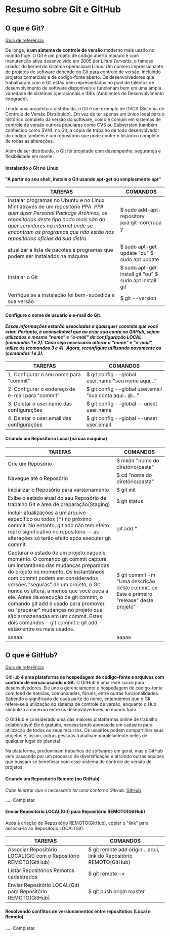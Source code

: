 # Resumo sobre Git e GitHub
## O que é Git?
[Guia de referência](https://www.atlassian.com/br/git/tutorials/install-git)

De longe, **é um sistema de controle de versão** moderno mais usado no mundo hoje. O Git é um projeto de código aberto maduro e com manutenção ativa desenvolvido em 2005 por _Linus Torvalds_, o famoso criador do kernel do sistema operacional Linux. Um número impressionante de projetos de software depende do Git para controle de versão, incluindo projetos comerciais e de código-fonte aberto. Os desenvolvedores que trabalharam com o Git estão bem representados no pool de talentos de desenvolvimento de software disponíveis e funcionam bem em uma ampla variedade de sistemas operacionais e IDEs (Ambientes de Desenvolvimento Integrado).

Tendo uma arquitetura distribuída, o Git é um exemplo de DVCS (Sistema de Controle de Versão Distribuído). Em vez de ter apenas um único local para o histórico completo da versão do software, como é comum em sistemas de controle de versão outrora populares como CVS ou Subversion (também conhecido como SVN), no Git, a cópia de trabalho de todo desenvolvedor do código também é um repositório que pode conter o histórico completo de todas as alterações.

Além de ser distribuído, o Git foi projetado com desempenho, segurança e flexibilidade em mente.

#### Instalando o Git no Linux
**"A partir do seu shell, instale o Git usando apt-get ou simplesmente apt"**

TAREFAS           | COMANDOS
---------------------- | ---------------------
instalar programas no Ubuntu e no Linux Mint através de um repositório PPA. _PPA quer dizer Personal Package Archives, os repositórios deste tipo nada mais são do quer servidores na internet onde se encontram os programas que não estão nos repositórios oficias da sua distro._ | $ sudo add-apt-repository ppa:git-core/ppa y
atualizar a lista de pacotes e programas que podem ser instalados na máquina | $ sudo apt-get update "ou" $ sudo apt update
Instalar o Git | $ sudo apt-get install git "ou" $ sudo apt install git
Verifique se a instalação foi bem-sucedida e sua versão | $ git --version

#### Configure o nome de usuário e e-mail do Git.
**_Essas informações estarão associadas a quaisquer commits que você criar._**
**_Portanto, é aconselhável que ao criar sua conta no GitHub, sejam utilizados_**
**_o mesmo "nome" e "e-mail" da configuração LOCAL (comandos 1 e 2)._**
**_Caso seja necessário alterar o "nome" e "e-mail", utilize os (comandos 3 e 4)._**
**_Agora, reconfigure utilizando novamente os (comandos 1 e 2)._**

TAREFAS           | COMANDOS
---------------------- | ---------------------
1. Configurar o seu nome para "commit" | $ git config --global user.name "seu nome aqui..."
2. Configurar o endereço de e-mail para "commit" | $ git config --global user.email "sua conta aqui...@..."
3. Deletar o user.name das configurações | $ git config --global --unset user.name
4. Deletar o user.email das configurações | $ git config --global --unset user.email



#### Criando um **Repositório Local (na sua máquina)**

TAREFAS           | COMANDOS
---------------------- | ---------------------
Crie um Reposório | $ mkdir "nome do diretório/pasta"
Navegue até o Reposório | $ cd "nome do diretório/pasta"
inicializar o Reposório para versionamento | $ git init
Exibe o estado atual do seu Reposório de trabalho Git e área de preparação(Staging) | $ git status
incluir atualizações a um arquivo específico ou todos (*) no próximo commit. No entanto, git add não tem efeito real e significativo no repositório — as alterações só terão efeito após executar git commit. | git add *
Capturar o estado de um projeto naquele momento. O comando git commit captura um instantâneo das mudanças preparadas do projeto no momento. Os instantâneos com commit podem ser considerados versões "seguras" de um projeto, o Git nunca os altera, a menos que você peça a ele. Antes da execução de git commit, o comando git add é usado para promover ou "preparar" mudanças no projeto que são armazenadas em um commit. Estes dois comandos - git commit e git add - estão entre os mais usados. | $ git commit -m "Uma descrição deste commit. ex: Este é primeiro "release" deste projeto"
aaaaa | aaaaa

## O que é GitHub?
[Guia de referência](https://blog.geekhunter.com.br/github-o-que-e-como-usar/)

GitHub **é uma plataforma de hospedagem de código-fonte e arquivos com controle de versão usando o Git.**
O GitHub é uma rede social para desenvolvedores. Ele une o gerenciamento e hospedagem de código-fonte com feed de notícias, comunidades, fóruns, entre outras funcionalidades. Sabendo o significado de cada parte do nome, entendemos que o Git refere-se à utilização do sistema de controle de versão, enquanto o Hub simboliza a conexão entre os desenvolvedores no mundo todo.

O GitHub é considerado uma das maiores plataformas online de trabalho colaborativo! Ele é gratuito, necessitando apenas de um cadastro para utilização de todos os seus recursos. Os usuários podem compartilhar seus projetos e, assim, outras pessoas trabalham paralelamente neles de qualquer lugar do planeta!

Na plataforma, predominam trabalhos de softwares em geral, mas o GitHub vem passando por um processo de diversificação e atraindo outras equipes que buscam se beneficiar com esse sistema de controle de versão de projetos.

#### Criando um **Repositório Remoto (no GitHub)**
_Cabe lembrar que é necessário ter uma conta no GitHub._
[GitHub](https://github.com/)

..... Completar.

#### Enviar Repositório LOCAL(Git) para Repositório REMOTO(GitHub)

Após a criação do Repositório REMOTO(GitHub), copiar o "link" para associá-lo ao Repositório LOCAL(Git).

TAREFAS           | COMANDOS
---------------------- | ---------------------
Associar Repositório LOCAL(Git) com o Repositório REMOTO(GitHub) | $ git remote add origin ...aqui, link do Repositório REMOTO(GitHub)
Listar Repositórios Remotos cadastrados | $ git remote -v
Enviar Repositório LOCAL(Git) para Repositório REMOTO(GitHub) | $ git push origin master

#### Resolvendo conflitos de versionamentos entre repositótios (Local e Remoto)

..... Completar.
